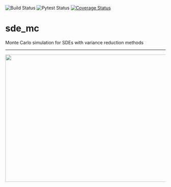 ![Build Status](https://www.travis-ci.com/Piers14/sde_mc.svg?branch=main)
![Pytest Status](https://github.com/Piers14/sde_mc/workflows/pytesting/badge.svg)
[![Coverage Status](https://coveralls.io/repos/github/Piers14/sde_mc/badge.svg?branch=main)](https://coveralls.io/github/Piers14/sde_mc?branch=main)

# sde_mc
 Monte Carlo simulation for SDEs with variance reduction methods

---
<p align="center">
  <img width="600" height="400" src="./viz/gbm_paths.gif">
</p>
